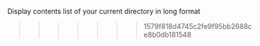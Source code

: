 Display contents list of your current directory in long format
>>>>>>> 1579f818d4745c2fe9f95bb2688ce8b0db181548
